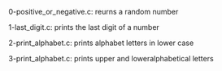 0-positive_or_negative.c: reurns a random number

1-last_digit.c: prints the last digit of a number

2-print_alphabet.c: prints alphabet letters in lower case

3-print_alphabet.c: prints upper and loweralphabetical letters
